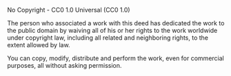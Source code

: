 No Copyright - CC0 1.0 Universal (CC0 1.0)

The person who associated a work with this deed has dedicated
the work to the public domain by waiving all of his or her rights
to the work worldwide under copyright law, including all related and
neighboring rights, to the extent allowed by law.

You can copy, modify, distribute and perform the work,
even for commercial purposes, all without asking permission.
